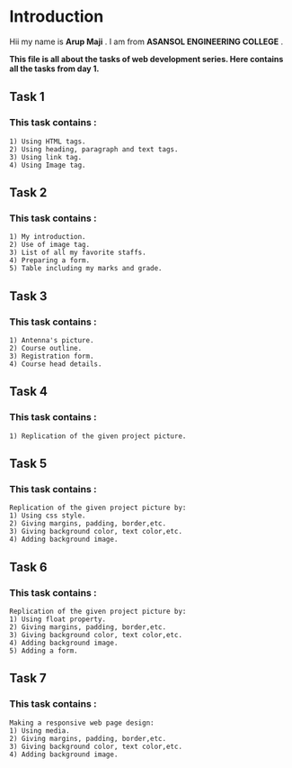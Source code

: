 # Introduction

Hii my name is **Arup Maji** .
I am from **ASANSOL ENGINEERING COLLEGE** .  

**This file is all about the tasks of web development series. Here contains all the tasks from day 1.**  

## Task 1  

### This task contains :  
 
	1) Using HTML tags.
	2) Using heading, paragraph and text tags.
	3) Using link tag.
	4) Using Image tag.
	
## Task 2  

### This task contains :  
 
	1) My introduction.
	2) Use of image tag.
	3) List of all my favorite staffs.
	4) Preparing a form.
	5) Table including my marks and grade.
	
## Task 3  

### This task contains :  
 
	1) Antenna's picture.
	2) Course outline.
	3) Registration form.
	4) Course head details.
	
## Task 4  

### This task contains :  
 
	1) Replication of the given project picture.
	
## Task 5  

### This task contains :  
 
	Replication of the given project picture by:  
	1) Using css style.
	2) Giving margins, padding, border,etc.
	3) Giving background color, text color,etc.
	4) Adding background image.
	
## Task 6  

### This task contains :  
 
	Replication of the given project picture by:  
	1) Using float property.
	2) Giving margins, padding, border,etc.
	3) Giving background color, text color,etc.
	4) Adding background image.
	5) Adding a form.
	
## Task 7  

### This task contains :  
 
	Making a responsive web page design:  
	1) Using media.
	2) Giving margins, padding, border,etc.
	3) Giving background color, text color,etc.
	4) Adding background image.